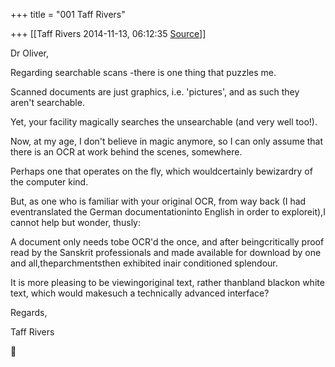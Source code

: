 +++
title = "001 Taff Rivers"

+++
[[Taff Rivers	2014-11-13, 06:12:35 [Source](https://groups.google.com/g/samskrita/c/W1ZgwrEH3b0)]]



Dr Oliver,

  

 Regarding searchable scans -there is one thing that puzzles me.

  

Scanned documents are just graphics, i.e. 'pictures', and as such they aren't searchable.

Yet, your facility magically searches the unsearchable (and very well too!).

  

Now, at my age, I don't believe in magic anymore, so I can only assume that there is an OCR at work behind the scenes, somewhere.

Perhaps one that operates on the fly, which wouldcertainly bewizardry of the computer kind.

  

But, as one who is familiar with your original OCR, from way back (I had eventranslated the German documentationinto English in order to exploreit),I cannot help but wonder, thusly:

  

A document only needs tobe OCR'd the once, and after beingcritically proof read by the Sanskrit professionals and made available for download by one and all,theparchmentsthen exhibited inair conditioned splendour.

  

It is more pleasing to be viewingoriginal text, rather thanbland blackon white text, which would makesuch a technically advanced interface?

  

Regards,

  

 Taff Rivers



